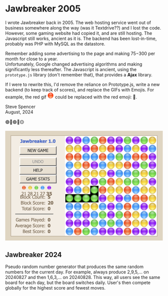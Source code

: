 # Jawbreaker 2005 

I wrote Jawbreaker back in 2005.  The web hosting service went out of business somewhere along the way
(was it Textdrive??) and I lost the code.  However, some gaming website had copied it, and are still hosting. 
The Javascript still works, ancient as it is.  The backend has been lost-in-time, probably was PHP with 
MySQL as the datastore.  

Remember adding some advertising to the page and making $75-$300 per month for close to a year.  
Unfortunately, Google changed advertising algorithms and making significantly less thereafter.
The Javascript is ancient, using the `prototype.js` library (don't remember that), that provides a 
**Ajax** library.

If I were to rewrite this, I'd remove the reliance on Prototype.js, write a new backend (to keep track
of scores), and replace the GIFs with Emojis.  For example, the red gif 
![Jawbreaker Screenshot](2005/img/p_red.gif "Jawbreaker") could be replaced with the
red emoji: 🔴. 

Steve Spencer  
August, 2024

🟣🔵🟢🔴🟡


![Jawbreaker Screenshot](2005/img/jawbreaker.png "Jawbreaker")

## Jawbreaker 2024

Pseudo random number generator that produces the same random numbers for
the current day.  For example, always produce 2,9,5,... on 20240827 and then
1,6,3,... on 20240828.  This way, all users see the same board for each day,
but the board switches daily.  User's then compete globally for the highest
score and fewest moves.
